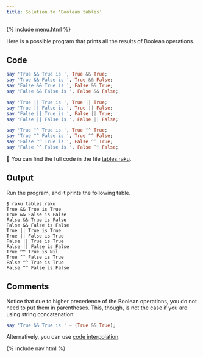 ```yaml
---
title: Solution to 'Boolean tables’
---
```


{% include menu.html %}

Here is a possible program that prints all the results of Boolean operations.

## Code

```raku
say 'True && True is ', True && True; 
say 'True && False is ', True && False;
say 'False && True is ', False && True;
say 'False && False is ', False && False;

say 'True || True is ', True || True; 
say 'True || False is ', True || False;
say 'False || True is ', False || True;
say 'False || False is ', False || False;

say 'True ^^ True is ', True ^^ True; 
say 'True ^^ False is ', True ^^ False;
say 'False ^^ True is ', False ^^ True;
say 'False ^^ False is ', False ^^ False;
```

🦋 You can find the full code in the file [tables.raku](https://github.com/ash/raku-course/blob/master/exercises/booleans/tables.raku).

## Output

Run the program, and it prints the following table.

```console
$ raku tables.raku
True && True is True
True && False is False
False && True is False
False && False is False
True || True is True
True || False is True
False || True is True
False || False is False
True ^^ True is Nil
True ^^ False is True
False ^^ True is True
False ^^ False is False
```

## Comments

Notice that due to higher precedence of the Boolean operations, you do not need to put them in parentheses. This, though, is not the case if you are using string concatenation:

```raku
say 'True && True is ' ~ (True && True);
```

Alternatively, you can use [code interpolation](/essentials/strings/code-interpolation).

{% include nav.html %}
